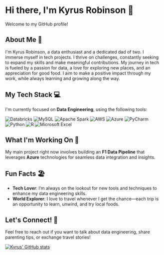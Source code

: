 # Hi there, I'm Kyrus Robinson 👋
Welcome to my GitHub profile!

## About Me 🌟
I'm Kyrus Robinson, a data enthusiast and a dedicated dad of two. I immerse myself in tech projects. I thrive on challenges, constantly seeking to expand my skills and make meaningful contributions. My journey in tech is fueled by a passion for data, a love for exploring new places, and an appreciation for good food. I aim to make a positive impact through my work, while always learning and growing along the way.

## My Tech Stack 💻
I'm currently focused on **Data Engineering**, using the following tools:

<!-- GitHub badges from https://github.com/ileriayo/markdown-badges?tab=readme-ov-file#table-of-contents -->
![Databricks](https://img.shields.io/badge/Databricks-EF3B2D.svg?style=for-the-badge&logo=databricks&logoColor=white)
![MySQL](https://img.shields.io/badge/mysql-4479A1.svg?style=for-the-badge&logo=mysql&logoColor=white) 
![Apache Spark](https://img.shields.io/badge/Apache%20Spark-FDEE21?style=flat-square&logo=apachespark&logoColor=black) 
![AWS](https://img.shields.io/badge/AWS-%23FF9900.svg?style=for-the-badge&logo=amazon-aws&logoColor=white) 
![Azure](https://img.shields.io/badge/azure-%230072C6.svg?style=for-the-badge&logo=microsoftazure&logoColor=white) 
![PyCharm](https://img.shields.io/badge/pycharm-143?style=for-the-badge&logo=pycharm&logoColor=black&color=black&labelColor=green) 
![Python](https://img.shields.io/badge/python-3670A0?style=for-the-badge&logo=python&logoColor=ffdd54) 
![R](https://img.shields.io/badge/r-%23276DC3.svg?style=for-the-badge&logo=r&logoColor=white) 
![Microsoft Excel](https://img.shields.io/badge/Microsoft_Excel-217346?style=for-the-badge&logo=microsoft-excel&logoColor=white)








## What I'm Working On 🚀
My main project right now involves building an **F1 Data Pipeline** that leverages **Azure** technologies for seamless data integration and insights.

## Fun Facts 🏖️
- **Tech Lover**: I’m always on the lookout for new tools and techniques to enhance my data engineering skills.
- **World Explorer**: I love to travel whenever I get the chance—each trip is an opportunity to learn, unwind, and try local foods.
## Let's Connect! 🤝
Feel free to reach out if you want to talk about data engineering, share parenting tips, or exchange travel stories!

<!-- GitHub stats from https://github.com/anuraghazra/github-readme-stats -->
[![Kyrus' GitHub stats](https://github-readme-stats.vercel.app/api?username=KyrusRob&show_icons=true&theme=gruvbox )](https://github.com/KyrusRob/github-readme-stats)

